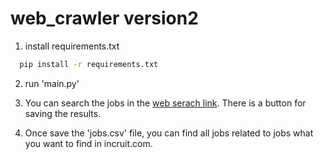 # web_crawler version2

1. install requirements.txt
```bash
  pip install -r requirements.txt
```
2. run 'main.py'

3. You can search the jobs in the [web serach link](http://127.0.0.1:5000/). There is a button for saving the results.

4. Once save the 'jobs.csv' file, you can find all jobs related to jobs what you want to find in incruit.com.
